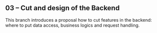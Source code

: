 ## 03 – Cut and design of the Backend

This branch introduces a proposal how to cut features in the backend: where to put data access, business logics and request handling.
